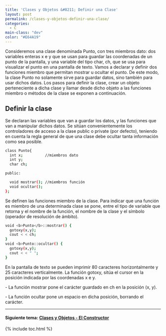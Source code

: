 ```yaml
---
title: 'Clases y Objetos &#8211; Definir una Clase'
layout: post
permalink: /clases-y-objetos-definir-una-clase/
categories:
  - C
main-class: "dev"
color: "#E64A19"
---
```

<div class="iconcpp">
</div>

Consideremos una clase denominada Punto, con tres miembros dato: dos variables enteras x e y que se usan para guardar las coordenadas de un punto de la pantalla, y una variable del tipo char, ch, que se usa para visualizar el punto en una pantalla de texto. Vamos a declarar y definir dos funciones miembro que permitan mostrar u ocultar el punto. De este modo, la clase Punto no solamente sirve para guardar datos, sino también para usar dichos datos. Los pasos para definir la clase, crear un objeto perteneciente a dicha clase y llamar desde dicho objeto a las funciones miembro o métodos de la clase se exponen a continuación.  

<!--ad-->

## Definir la clase



Se declaran las variables que van a guardar los datos, y las funciones que van a manipular dichos datos. Se sitúan convenientemente los controladores de acceso a la clase public o private (por defecto), teniendo en cuenta la regla general de que una clase debe ocultar tanta información como sea posible.

```bash
class Punto{
  int x;          //miembros dato
  int y;
  char ch;

public:

  void mostrar(); //miembros función
  void ocultar();
};

```



Se definen las funciones miembro de la clase. Para indicar que una función es miembro de una determinada clase se pone, entre el tipo de variable que retorna y el nombre de la función, el nombre de la clase y el símbolo (operador de resolución de ámbito).

```bash
void <b>Punto</b>::mostrar() {
  gotoxy(x,y);
  cout < < ch;
}
void <b>Punto::ocultar() {
  gotoxy(x,y);
  cout < < " ";
}

```


<p>

</p>


<p>
  En la pantalla de texto se pueden imprimir 80 caracteres horizontalmente y 25 caracteres verticalmente. La función gotoxy, sitúa el cursor en la posición indicada por las coordenadas x e y.
</p>


<p>
  - La función mostrar pone el carácter guardado en ch en la posición (x, y).
</p>


<p>
  - La función ocultar pone un espacio en dicha posición, borrando el carácter.
</p>


<hr />

<h4 class="referencia">
  Siguiente tema: <a href="https://elbauldelprogramador.com/clases-y-objetos-el-constructor/">Clases y Objetos - El Constructor</a>
</h4>




{% include toc.html %}
